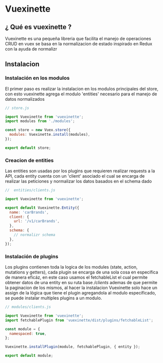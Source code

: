 # Vuexinette

## ¿ Qué es vuexinette ?

Vuexinette es una pequeña libreria que facilita el manejo de operaciones CRUD en vuex se basa en la normalizacion de estado inspirado en Redux con la ayuda de normalizr

## Instalacion

### Instalación en los modulos
El primer paso es realizar la instalacion en los modulos principales del store, con esto vuexinette agrega el modulo 'entities' necesario para el manejo de datos normalizados

```js
// store.js

import Vuexinette from 'vuexinette';
import modules from './modules';

const store = new Vuex.store({
  modules: Vuexinette.install(modules),
});

export default store;
```

### Creacion de entities
Las entities son usadas por los plugins que requieren realizar requests a la API, cada entity cuenta con un 'client' asociado el cual se encarga de realizar las peticiones y normalizar los datos basados en el schema dado

```js
//  entities/clients.js

import Vuexinette from 'vuexinette';

export default Vuexinette.Entity({
  name: 'carBrands',
  client: {
    url: '/v1/carBrands',
  },
  schema: {
    // normalizr schema
  },
});
```

### Instalación de plugins
Los plugins contienen toda la logica de los modules (state, action, mutations y getters), cada plugin se encarga de una sola cosa en específica de manera eficáz, en este caso usamos el fetchableList el cual permite obtener datos de una entity en su ruta base */clients* ademas de que permite la paginacion de los mismos, al hacer la instalacion Vuexinette solo hace un assign de la lógica que tiene el plugin agregandola al modulo específicado, se puede instalar multiples plugins a un modulo.

```js
// modules/clients.js

import Vuexinette from 'vuexinette';
import fetchablePlugin from 'vuexinette/dist/plugins/fetchableList';

const module = {
  namespaced: true,
};

Vuexinette.installPlugin(module, fetchablePlugin, { entity });

export default module;
```
